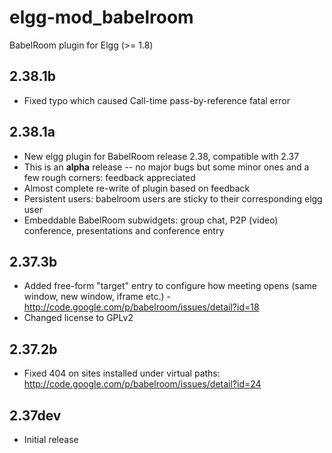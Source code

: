 elgg-mod_babelroom
==================

BabelRoom plugin for Elgg (>= 1.8)

2.38.1b
---
- Fixed typo which caused Call-time pass-by-reference fatal error

2.38.1a
---
- New elgg plugin for BabelRoom release 2.38, compatible with 2.37
- This is an **alpha** release -- no major bugs but some minor ones and a few rough corners: feedback appreciated
- Almost complete re-write of plugin based on feedback
- Persistent users: babelroom users are sticky to their corresponding elgg user
- Embeddable BabelRoom subwidgets: group chat, P2P (video) conference, presentations and conference entry

2.37.3b
---
- Added free-form "target" entry to configure how meeting opens (same window, new window, iframe etc.) - http://code.google.com/p/babelroom/issues/detail?id=18
- Changed license to GPLv2

2.37.2b
---
- Fixed 404 on sites installed under virtual paths: http://code.google.com/p/babelroom/issues/detail?id=24

2.37dev
---
- Initial release

